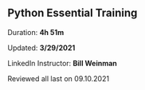 
## Python Essential Training

Duration: **4h 51m**

Updated: **3/29/2021**

LinkedIn Instructor: **Bill Weinman**

Reviewed all last on 09.10.2021